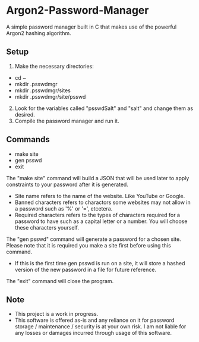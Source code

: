 # Argon2-Password-Manager
A simple password manager built in C that makes use of the powerful Argon2 hashing algorithm.

Setup
-
1. Make the necessary directories:
* cd ~
* mkdir .psswdmgr
* mkdir .psswdmgr/sites
* mkdir .psswdmgr/site/psswd
2. Look for the variables called "psswdSalt" and "salt" and change them as desired.
3. Compile the password manager and run it.

Commands
-
* make site
* gen psswd
* exit

The "make site" command will build a JSON that will be used later to apply constraints to your password after it is generated.
* Site name refers to the name of the website. Like YouTube or Google.
* Banned characters refers to charactors some websites may not allow in a password such as '%' or '=', etcetera.
* Required characters refers to the types of characters required for a password to have such as a capital letter or a number. You will choose these characters yourself.

The "gen psswd" command will generate a password for a chosen site. Please note that it is required you make a site first before using this command.
* If this is the first time gen psswd is run on a site, it will store a hashed version of the new password in a file for future reference.

The "exit" command will close the program.

Note
-
* This project is a work in progress.
* This software is offered as-is and any reliance on it for password storage / maintenance / security is at your own risk. I am not liable for any losses or damages incurred through usage of this software.
